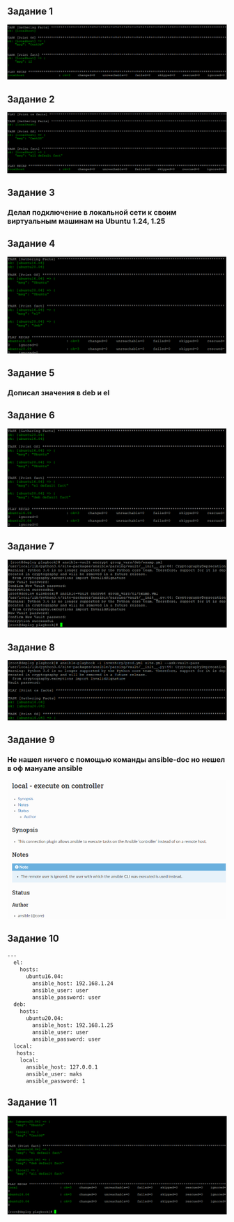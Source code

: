 ## Задание 1

![Alt text](https://github.com/maks1001281/devops-netology/blob/main/Home_work/8.1/1.PNG?raw=true "Optional Title")

## Задание 2

![Alt text](https://github.com/maks1001281/devops-netology/blob/main/Home_work/8.1/2.PNG?raw=true "Optional Title")

## Задание 3

### Делал подключение в локальной сети к своим виртуальным машинам на Ubuntu 1.24, 1.25

## Задание 4

![Alt text](https://github.com/maks1001281/devops-netology/blob/main/Home_work/8.1/4.PNG?raw=true "Optional Title")

## Задание 5

### Дописал значения в deb и el

## Задание 6

![Alt text](https://github.com/maks1001281/devops-netology/blob/main/Home_work/8.1/5.PNG?raw=true "Optional Title")

## Задание 7

![Alt text](https://github.com/maks1001281/devops-netology/blob/main/Home_work/8.1/7.PNG?raw=true "Optional Title")

## Задание 8

![Alt text](https://github.com/maks1001281/devops-netology/blob/main/Home_work/8.1/8.PNG?raw=true "Optional Title")

## Задание 9

### Не нашел ничего с помощью команды ansible-doc но нешел в оф мануале ansible

![Alt text](https://github.com/maks1001281/devops-netology/blob/main/Home_work/8.1/9.PNG?raw=true "Optional Title")

## Задание 10

```
---
  el:
    hosts:
      ubuntu16.04:
        ansible_host: 192.168.1.24
        ansible_user: user
        ansible_password: user
  deb:
    hosts:
      ubuntu20.04:
        ansible_host: 192.168.1.25
        ansible_user: user
        ansible_password: user
  local:
   hosts:
    local:
      ansible_host: 127.0.0.1
      ansible_user: maks
      ansible_password: 1
```
## Задание 11

![Alt text](https://github.com/maks1001281/devops-netology/blob/main/Home_work/8.1/10.PNG?raw=true "Optional Title")


